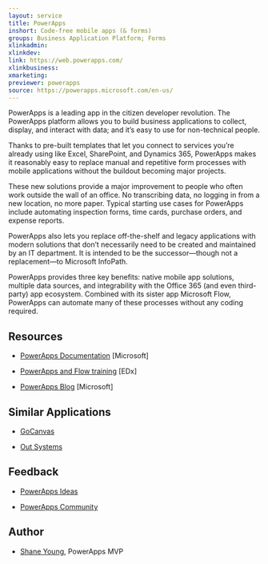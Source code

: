 ```yaml
---
layout: service
title: PowerApps
inshort: Code-free mobile apps (& forms)
groups: Business Application Platform; Forms
xlinkadmin: 
xlinkdev: 
link: https://web.powerapps.com/
xlinkbusiness: 
xmarketing: 
previewer: powerapps
source: https://powerapps.microsoft.com/en-us/
---
```

PowerApps is a leading app in the citizen developer revolution. The PowerApps platform allows you to build business applications to collect, display, and interact with data; and it’s easy to use for non-technical people.  

Thanks to pre-built templates that let you connect to services you’re already using like Excel, SharePoint, and Dynamics 365, PowerApps makes it reasonably easy to replace manual and repetitive form processes with mobile applications without the buildout becoming major projects. 

These new solutions provide a major improvement to people who often work outside the wall of an office. No transcribing data, no logging in from a new location, no more paper. Typical starting use cases for PowerApps include automating inspection forms, time cards, purchase orders, and expense reports. 

PowerApps also lets you replace off-the-shelf and legacy applications with modern solutions that don’t necessarily need to be created and maintained by an IT department. It is intended to be the successor—though not a replacement—to Microsoft InfoPath. 

PowerApps provides three key benefits: native mobile app solutions, multiple data sources, and integrability with the Office 365 (and even third-party) app ecosystem. Combined with its sister app Microsoft Flow, PowerApps can automate many of these processes without any coding required.

Resources
---------

-   [PowerApps Documentation](https://docs.microsoft.com/en-us/powerapps/maker/canvas-apps/connections/connection-sharepoint-online) \[Microsoft\]

-   [PowerApps and Flow training](https://www.edx.org/course/developing-business-applications-power-microsoft-dat227x-0) \[EDx\]

-   [PowerApps Blog](https://powerapps.microsoft.com/en-us/blog/) \[Microsoft\]

Similar Applications
---------

-   [GoCanvas](https://www.gocanvas.com/)

-   [Out Systems](https://www.outsystems.com/p/low-code-development-platform/ )

Feedback
---------

-   [PowerApps Ideas](https://powerusers.microsoft.com/t5/PowerApps-Ideas/idb-p/PowerAppsIdeas)

-   [PowerApps Community](https://powerusers.microsoft.com/t5/PowerApps-Community/ct-p/PowerApps1)

Author
---------

-   [Shane Young](https://www.youtube.com/c/shaneyoungcloud), PowerApps MVP
